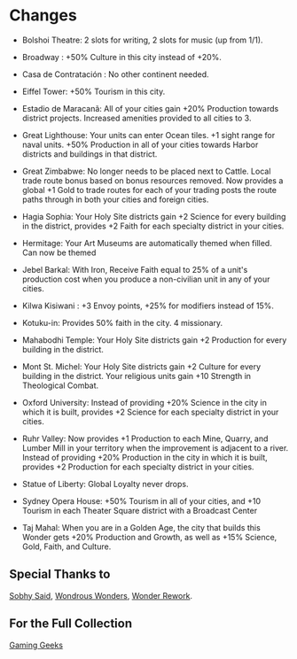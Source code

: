 # Changes
* Bolshoi Theatre: 2 slots for writing, 2 slots for music (up from 1/1).

* Broadway : +50% Culture in this city instead of +20%.

* Casa de Contratación : No other continent needed.

* Eiffel Tower: +50% Tourism in this city.

* Estadio de Maracanã: All of your cities gain +20% Production towards district projects. Increased amenities provided to all cities to 3.

* Great Lighthouse: Your units can enter Ocean tiles. +1 sight range for naval units. +50% Production in all of your cities towards Harbor districts and buildings in that district.

* Great Zimbabwe: No longer needs to be placed next to Cattle. Local trade route bonus based on bonus resources removed. Now provides a global +1 Gold to trade routes for each of your trading posts the route paths through in both your cities and foreign cities.

* Hagia Sophia: Your Holy Site districts gain +2 Science for every building in the district, provides +2 Faith for each specialty district in your cities.

* Hermitage: Your Art Museums are automatically themed when filled. Can now be themed

* Jebel Barkal: With Iron, Receive Faith equal to 25% of a unit's production cost when you produce a non-civilian unit in any of your cities.

* Kilwa Kisiwani : +3 Envoy points, +25% for modifiers instead of 15%.

* Kotuku-in: Provides 50% faith in the city. 4 missionary.

* Mahabodhi Temple: Your Holy Site districts gain +2 Production for every building in the district.

* Mont St. Michel: Your Holy Site districts gain +2 Culture for every building in the district. Your religious units gain +10 Strength in Theological Combat.

* Oxford University: Instead of providing +20% Science in the city in which it is built, provides +2 Science for each specialty district in your cities.

* Ruhr Valley: Now provides +1 Production to each Mine, Quarry, and Lumber Mill in your territory when the improvement is adjacent to a river. Instead of providing +20% Production in the city in which it is built, provides +2 Production for each specialty district in your cities.

* Statue of Liberty: Global Loyalty never drops.

* Sydney Opera House: +50% Tourism in all of your cities, and +10 Tourism in each Theater Square district with a Broadcast Center

* Taj Mahal: When you are in a Golden Age, the city that builds this Wonder gets +20% Production and Growth, as well as +15% Science, Gold, Faith, and Culture.

## Special Thanks to ##
[Sobhy Said](https://www.facebook.com/Sobhysaid1), [Wondrous Wonders](https://steamcommunity.com/sharedfiles/filedetails/?id=877206360), [Wonder Rework](https://steamcommunity.com/sharedfiles/filedetails/?id=1318496779).
## For the Full Collection ##
[Gaming Geeks](https://gaming.csed22.com/civ-vi/)